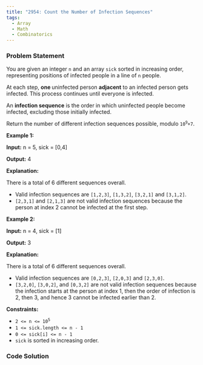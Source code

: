 ```yaml
---
title: "2954: Count the Number of Infection Sequences"
tags:
  - Array
  - Math
  - Combinatorics
---
```

### Problem Statement

<p>You are given an integer <code>n</code> and an array <code>sick</code> sorted in increasing order, representing positions of infected people in a line of <code>n</code> people.</p>

<p>At each step, <strong>one </strong>uninfected person <strong>adjacent</strong> to an infected person gets infected. This process continues until everyone is infected.</p>

<p>An <strong>infection sequence</strong> is the order in which uninfected people become infected, excluding those initially infected.</p>

<p>Return the number of different infection sequences possible, modulo <code>10<sup>9</sup>+7</code>.</p>


<p><strong class="example">Example 1:</strong></p>

<div class="example-block">
<p><strong>Input:</strong> <span class="example-io">n = 5, sick = [0,4]</span></p>

<p><strong>Output:</strong> <span class="example-io">4</span></p>

<p><strong>Explanation:</strong></p>

<p>There is a total of 6 different sequences overall.</p>

<ul>
	<li>Valid infection sequences are <code>[1,2,3]</code>, <code>[1,3,2]</code>, <code>[3,2,1]</code> and <code>[3,1,2]</code>.</li>
	<li><code>[2,3,1]</code> and <code>[2,1,3]</code> are not valid infection sequences because the person at index 2 cannot be infected at the first step.</li>
</ul>
</div>

<p><strong class="example">Example 2:</strong></p>

<div class="example-block">
<p><strong>Input:</strong> <span class="example-io">n = 4, sick = [1]</span></p>

<p><strong>Output:</strong> <span class="example-io">3</span></p>

<p><strong>Explanation:</strong></p>

<p>There is a total of 6 different sequences overall.</p>

<ul>
	<li>Valid infection sequences are <code>[0,2,3]</code>, <code>[2,0,3]</code> and <code>[2,3,0]</code>.</li>
	<li><code>[3,2,0]</code>, <code>[3,0,2]</code>, and <code>[0,3,2]</code> are not valid infection sequences because the infection starts at the person at index 1, then the order of infection is 2, then 3, and hence 3 cannot be infected earlier than 2.</li>
</ul>
</div>


<p><strong>Constraints:</strong></p>

<ul>
	<li><code>2 &lt;= n &lt;= 10<sup>5</sup></code></li>
	<li><code>1 &lt;= sick.length &lt;= n - 1</code></li>
	<li><code>0 &lt;= sick[i] &lt;= n - 1</code></li>
	<li><code>sick</code> is sorted in increasing order.</li>
</ul>


### Code Solution

```python

```
